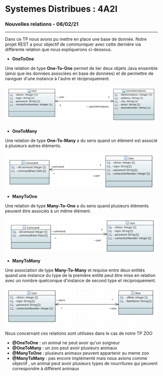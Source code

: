 # Systemes Distribues : 4A2I

### Nouvelles relations  - 08/02/21

------------------------

Dans ce TP nous avons pu mettre en place une base de donnée. Notre projet REST a pour objectif de communiquer avec cette dernière via différente relation que nous expliquerons ci-dessous.

- **OneToOne**

Une relation de type **One-To-One** permet de lier deux objets Java ensemble (ainsi que les données associées en base de données) et de permettre de naviguer d'une instance à l'autre et réciproquement. 

![OneToOne](https://github.com/Paul-Edgar/Systemes_Distribues_4A2I/blob/main/images/One1.PNG)

- **OneToMany**

Une relation de type **One-To-Many** a du sens quand un élément est associé à plusieurs autres éléments.

![OneToOne](https://github.com/Paul-Edgar/Systemes_Distribues_4A2I/blob/main/images/One2.PNG)

- **ManyToOne**

Une relation de type **Many-To-One** a du sens quand plusieurs éléments peuvent être associés à un même élément.

![OneToOne](https://github.com/Paul-Edgar/Systemes_Distribues_4A2I/blob/main/images/Many1.PNG)

- **ManyToMany**

Une association de type **Many-To-Many** et requise entre deux entités quand une instance du type de la première entité peut être mise en relation avec un nombre quelconque d'instance de second type et réciproquement.

![OneToOne](https://github.com/Paul-Edgar/Systemes_Distribues_4A2I/blob/main/images/Many2.PNG)

Nous concernant ces relations sont utilisées dans le cas de notre TP ZOO

- **@OneToOne** : un animal ne peut avoir qu'un soigneur
- **@OneToMany** : un zoo peut avoir plusieurs animaux
- **@ManyToOne** : plusieurs animaux peuvent appartenir au meme zoo
- **@ManyToMany** : pas encore implémenté mais nous avions comme objectif , un animal peut avoir plusieurs types de nourritures qui peuvent correspondre à différent animaux

